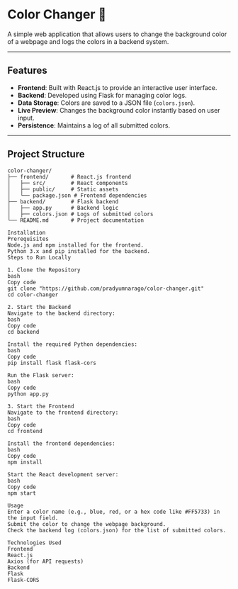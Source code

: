 # Color Changer 🎨

A simple web application that allows users to change the background color of a webpage and logs the colors in a backend system.

---

## Features

- **Frontend**: Built with React.js to provide an interactive user interface.
- **Backend**: Developed using Flask for managing color logs.
- **Data Storage**: Colors are saved to a JSON file (`colors.json`).
- **Live Preview**: Changes the background color instantly based on user input.
- **Persistence**: Maintains a log of all submitted colors.

---

## Project Structure

```plaintext
color-changer/
├── frontend/       # React.js frontend
│   ├── src/        # React components
│   ├── public/     # Static assets
│   └── package.json # Frontend dependencies
├── backend/        # Flask backend
│   ├── app.py      # Backend logic
│   ├── colors.json # Logs of submitted colors
└── README.md       # Project documentation

Installation
Prerequisites
Node.js and npm installed for the frontend.
Python 3.x and pip installed for the backend.
Steps to Run Locally

1. Clone the Repository
bash
Copy code
git clone "https://github.com/pradyumnarago/color-changer.git"
cd color-changer

2. Start the Backend
Navigate to the backend directory:
bash
Copy code
cd backend

Install the required Python dependencies:
bash
Copy code
pip install flask flask-cors

Run the Flask server:
bash
Copy code
python app.py

3. Start the Frontend
Navigate to the frontend directory:
bash
Copy code
cd frontend

Install the frontend dependencies:
bash
Copy code
npm install

Start the React development server:
bash
Copy code
npm start

Usage
Enter a color name (e.g., blue, red, or a hex code like #FF5733) in the input field.
Submit the color to change the webpage background.
Check the backend log (colors.json) for the list of submitted colors.

Technologies Used
Frontend
React.js
Axios (for API requests)
Backend
Flask
Flask-CORS
